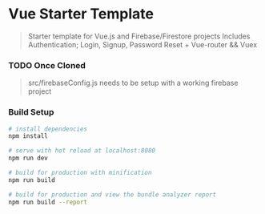 # Vue Starter Template

> Starter template for Vue.js and Firebase/Firestore projects
> Includes Authentication; Login, Signup, Password Reset + Vue-router && Vuex

### TODO Once Cloned

> src/firebaseConfig.js needs to be setup with a working firebase project

### Build Setup

``` bash
# install dependencies
npm install

# serve with hot reload at localhost:8080
npm run dev

# build for production with minification
npm run build

# build for production and view the bundle analyzer report
npm run build --report
```
